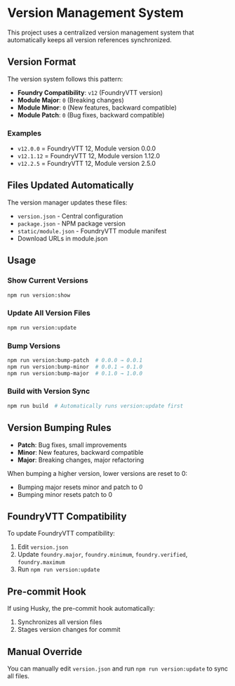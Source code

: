 # Version Management System

This project uses a centralized version management system that automatically keeps all version references synchronized.

## Version Format

The version system follows this pattern:

- **Foundry Compatibility**: `v12` (FoundryVTT version)
- **Module Major**: `0` (Breaking changes)
- **Module Minor**: `0` (New features, backward compatible)
- **Module Patch**: `0` (Bug fixes, backward compatible)

### Examples

- `v12.0.0` = FoundryVTT 12, Module version 0.0.0
- `v12.1.12` = FoundryVTT 12, Module version 1.12.0
- `v12.2.5` = FoundryVTT 12, Module version 2.5.0

## Files Updated Automatically

The version manager updates these files:

- `version.json` - Central configuration
- `package.json` - NPM package version
- `static/module.json` - FoundryVTT module manifest
- Download URLs in module.json

## Usage

### Show Current Versions

```bash
npm run version:show
```

### Update All Version Files

```bash
npm run version:update
```

### Bump Versions

```bash
npm run version:bump-patch  # 0.0.0 → 0.0.1
npm run version:bump-minor  # 0.0.1 → 0.1.0
npm run version:bump-major  # 0.1.0 → 1.0.0
```

### Build with Version Sync

```bash
npm run build  # Automatically runs version:update first
```

## Version Bumping Rules

- **Patch**: Bug fixes, small improvements
- **Minor**: New features, backward compatible
- **Major**: Breaking changes, major refactoring

When bumping a higher version, lower versions are reset to 0:

- Bumping major resets minor and patch to 0
- Bumping minor resets patch to 0

## FoundryVTT Compatibility

To update FoundryVTT compatibility:

1. Edit `version.json`
2. Update `foundry.major`, `foundry.minimum`, `foundry.verified`, `foundry.maximum`
3. Run `npm run version:update`

## Pre-commit Hook

If using Husky, the pre-commit hook automatically:

1. Synchronizes all version files
2. Stages version changes for commit

## Manual Override

You can manually edit `version.json` and run `npm run version:update` to sync all files.
